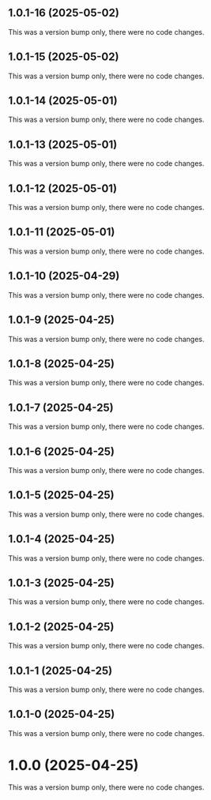 ## 1.0.1-16 (2025-05-02)

This was a version bump only, there were no code changes.

## 1.0.1-15 (2025-05-02)

This was a version bump only, there were no code changes.

## 1.0.1-14 (2025-05-01)

This was a version bump only, there were no code changes.

## 1.0.1-13 (2025-05-01)

This was a version bump only, there were no code changes.

## 1.0.1-12 (2025-05-01)

This was a version bump only, there were no code changes.

## 1.0.1-11 (2025-05-01)

This was a version bump only, there were no code changes.

## 1.0.1-10 (2025-04-29)

This was a version bump only, there were no code changes.

## 1.0.1-9 (2025-04-25)

This was a version bump only, there were no code changes.

## 1.0.1-8 (2025-04-25)

This was a version bump only, there were no code changes.

## 1.0.1-7 (2025-04-25)

This was a version bump only, there were no code changes.

## 1.0.1-6 (2025-04-25)

This was a version bump only, there were no code changes.

## 1.0.1-5 (2025-04-25)

This was a version bump only, there were no code changes.

## 1.0.1-4 (2025-04-25)

This was a version bump only, there were no code changes.

## 1.0.1-3 (2025-04-25)

This was a version bump only, there were no code changes.

## 1.0.1-2 (2025-04-25)

This was a version bump only, there were no code changes.

## 1.0.1-1 (2025-04-25)

This was a version bump only, there were no code changes.

## 1.0.1-0 (2025-04-25)

This was a version bump only, there were no code changes.

# 1.0.0 (2025-04-25)

This was a version bump only, there were no code changes.